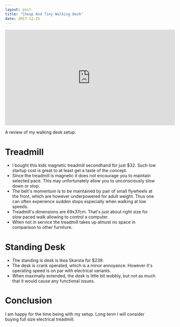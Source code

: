 ```yaml
---
layout: post
title: "Cheap And Tiny Walking Desk"
date: 2017-12-25
---
```


<iframe width="560" height="315" src="https://www.youtube.com/embed/EnPrXfrZAeo" frameborder="0" gesture="media" allow="encrypted-media" allowfullscreen></iframe>

A review of my walking desk setup.

# Treadmill
- I bought this kids magnetic treadmill secondhand for just $32. Such low startup cost is great to at least get a taste of the concept.
- Since the treadmill is magnetic it does not encourage you to maintain selected pace. This may unfortunately allow you to unconsciously slow down or stop.
- The belt's momentum is to be maintained by pair of small flywheels at the front, which are however underpowered for adult weight. Thus one can often experience sudden stops especially when walking at low speeds.
- Treadmill's dimensions are 69x37cm. That's just about right size for slow paced walk allowing to control a computer.
- When not in service the treadmill takes up almost no space in comparison to other furniture.

# Standing Desk
- The standing is desk is Ikea Skarsta for $239.
- The desk is crank operated, which is a minor annoyance. However it's operating speed is on par with electrical variants.
- When maximally extended, the desk is little bit wobbly, but not as much that it would cause any functional issues.

# Conclusion
I am happy for the time being with my setup. Long term I will consider buying full size electrical treadmill.
